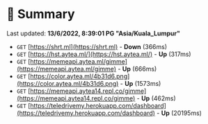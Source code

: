# 📖 Summary
Last updated: **13/6/2022, 8:39:01 PG "Asia/Kuala_Lumpur"**

- `GET` [https://shrt.ml](https://shrt.ml) - **Down** (366ms)
- `GET` [https://hst.aytea.ml/](https://hst.aytea.ml/) - **Up** (317ms)
- `GET` [https://memeapi.aytea.ml/gimme](https://memeapi.aytea.ml/gimme) - **Up** (666ms)
- `GET` [https://color.aytea.ml/4b31d6.png](https://color.aytea.ml/4b31d6.png) - **Up** (1573ms)
- `GET` [https://memeapi.aytea14.repl.co/gimme](https://memeapi.aytea14.repl.co/gimme) - **Up** (462ms)
- `GET` [https://teledrivemy.herokuapp.com/dashboard](https://teledrivemy.herokuapp.com/dashboard) - **Up** (20195ms)
